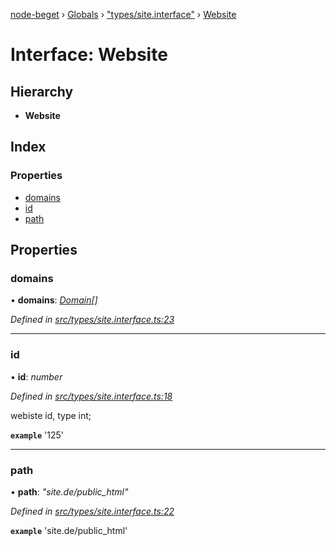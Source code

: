 [node-beget](../README.md) › [Globals](../globals.md) › ["types/site.interface"](../modules/_types_site_interface_.md) › [Website](_types_site_interface_.website.md)

# Interface: Website

## Hierarchy

* **Website**

## Index

### Properties

* [domains](_types_site_interface_.website.md#domains)
* [id](_types_site_interface_.website.md#id)
* [path](_types_site_interface_.website.md#path)

## Properties

###  domains

• **domains**: *[Domain](_types_site_interface_.domain.md)[]*

*Defined in [src/types/site.interface.ts:23](https://github.com/olehcambel/node-beget/blob/9994d31/src/types/site.interface.ts#L23)*

___

###  id

• **id**: *number*

*Defined in [src/types/site.interface.ts:18](https://github.com/olehcambel/node-beget/blob/9994d31/src/types/site.interface.ts#L18)*

webiste id, type int;

**`example`** '125'

___

###  path

• **path**: *"site.de/public_html"*

*Defined in [src/types/site.interface.ts:22](https://github.com/olehcambel/node-beget/blob/9994d31/src/types/site.interface.ts#L22)*

**`example`** 'site.de/public_html'
